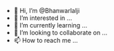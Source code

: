 - 👋 Hi, I’m @Bhanwarlalji
- 👀 I’m interested in ...
- 🌱 I’m currently learning ...
- 💞️ I’m looking to collaborate on ...
- 📫 How to reach me ...

<!---
Bhanwarlalji/Bhanwarlalji is a ✨ special ✨ repository because its `README.md` (this file) appears on your GitHub profile.
You can click the Preview link to take a look at your changes.
--->
